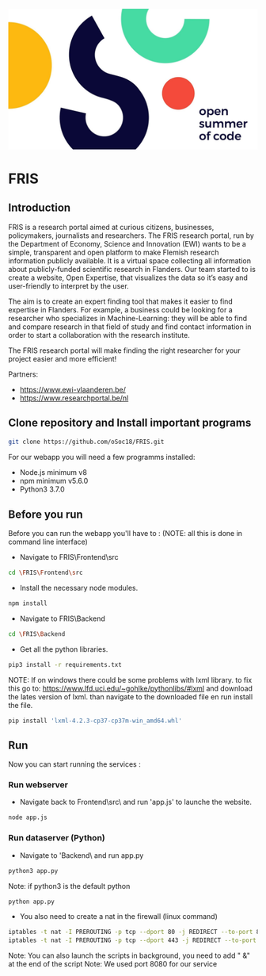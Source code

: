 ![OpenSummerofCode2018](https://github.com/oSoc18/FRIS/blob/master/Frontend/src/public/css/img/Osoc2018.jpg?raw=true "Open Summer of Code 2018")

# FRIS

## Introduction

FRIS is a research portal aimed at curious citizens, businesses, policymakers, journalists and researchers. The FRIS research portal, run by the Department of Economy, Science and Innovation (EWI) wants to be a simple, transparent and open platform to make Flemish research information publicly available. It is a virtual space collecting all information about publicly-funded scientific research in Flanders. Our team started to  is create a website, Open Expertise, that visualizes the data so it’s easy and user-friendly to interpret by the user. 

The aim is to create an expert finding tool that makes it easier to find expertise in Flanders. For example, a business could be looking for a researcher who specializes in Machine-Learning: they will be able to find and compare research in that field of study and find contact information in order to start a collaboration with the research institute. 

The FRIS research portal will make finding the right researcher for your project easier and more efficient!

Partners:
 - https://www.ewi-vlaanderen.be/
 - https://www.researchportal.be/nl


## Clone repository and Install important programs

```bash 
git clone https://github.com/oSoc18/FRIS.git
```

For our webapp you will need a few programms installed:
 - Node.js minimum v8
 - npm minimum v5.6.0
 - Python3 3.7.0

## Before you run 

Before you can run the webapp you'll have to :
(NOTE: all this is done in command line interface)
 - Navigate to FRIS\Frontend\src
```bash 
cd \FRIS\Frontend\src
```
 - Install the necessary node modules.
```bash 
npm install
```
 - Navigate to FRIS\Backend
```bash 
cd \FRIS\Backend
```
 - Get all the python libraries.
```bash 
pip3 install -r requirements.txt
```

NOTE:
	If on windows there could be some problems with lxml library.
	to fix this go to: https://www.lfd.uci.edu/~gohlke/pythonlibs/#lxml 
	and download the lates version of lxml.
	than navigate to the downloaded file en run install the file.	
```bash
pip install 'lxml-4.2.3-cp37-cp37m-win_amd64.whl'
```

## Run

Now you can start running the services :

### Run webserver

 - Navigate back to Frontend\src\ and run 'app.js' to launche the website.
```bash 
node app.js
```

### Run dataserver (Python)
 - Navigate to 'Backend\ and run app.py
```bash 
python3 app.py
```

Note: if python3 is the default python 
```bash 
python app.py  
```
 - You also need to create a nat in the firewall (linux command)
```bash 
iptables -t nat -I PREROUTING -p tcp --dport 80 -j REDIRECT --to-port 8080
iptables -t nat -I PREROUTING -p tcp --dport 443 -j REDIRECT --to-port 8000
```
Note: You can also launch the scripts in background, you need to add " &" at the end of the script
Note: We used port 8080 for our service
